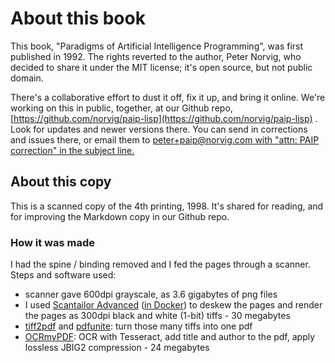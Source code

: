 # About this book

This book, "Paradigms of Artificial Intelligence Programming", was first published in 1992.
The rights reverted to the author, Peter Norvig, who decided to share it under the MIT license; it's open source, but not public domain.

There's a collaborative effort to dust it off, fix it up, and bring it online.
We're working on this in public, together, at our Github repo, [https://github.com/norvig/paip-lisp](https://github.com/norvig/paip-lisp) .
Look for updates and newer versions there.
You can send in corrections and issues there, or email them to 
[peter+paip@norvig.com with "attn: PAIP correction" in the subject line.](mailto:peter+paip@norvig.com?subject=attn%3a%20PAIP%20correction)


## About this copy

This is a scanned copy of the 4th printing, 1998.
It's shared for reading, and for improving the Markdown copy in our Github repo.

### How it was made
I had the spine / binding removed and I fed the pages through a scanner.
Steps and software used:

* scanner gave 600dpi grayscale, as 3.6 gigabytes of png files
* I used [Scantailor Advanced](https://github.com/4lex4/scantailor-advanced) ([in Docker](https://github.com/ryanfb/docker_scantailor)) to deskew the pages and render the pages as 300dpi black and white (1-bit) tiffs - 30 megabytes
* [tiff2pdf](http://www.libtiff.org/man/tiff2pdf.1.html) and [pdfunite](https://manpages.debian.org/testing/poppler-utils/pdfunite.1.en.html): turn those many tiffs into one pdf
* [OCRmyPDF](https://ocrmypdf.readthedocs.io/en/latest/): OCR with Tesseract, add title and author to the pdf, apply lossless JBIG2 compression - 24 megabytes

